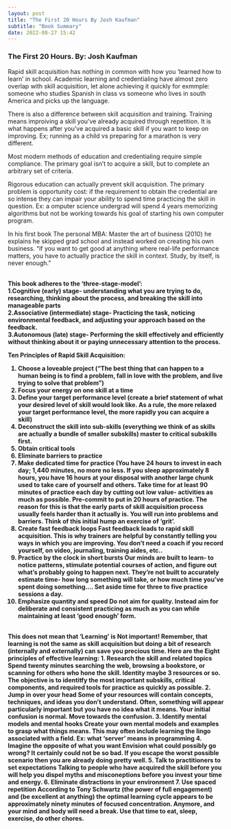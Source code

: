 ```yaml
---
layout: post
title: "The First 20 Hours By Josh Kaufman"
subtitle: "Book Summary"
date: 2022-08-27 15:42
---
```


<H3> The First 20 Hours. By: Josh Kaufman</H3>


<p> Rapid skill acquisition has nothing in common with how you ‘learned how to learn’ in school. Academic learning and credentialing have almost zero overlap with skill acquisition, let alone achieving it quickly for exmmple: someone who studies Spanish in class vs someone who lives in south America and picks up the language. </p>


There is also a difference between  skill acquisition and training. Training means improiving a skill you’ve already acquired through repetition. It is what happens after you’ve acquired a basic skill if you want to keep on improving. Ex; running as a child vs preparing for a marathon is very different.

Most modern methods of education and credentialing require simple compliance. The primary goal isn’t to acquire a skill, but to complete an arbitrary set of criteria. 

Rigorous education can actually prevent skill acquisition. The primary problem is opportunity cost: if the requirement to obtain the credential are so intense they can impair your ability to spend time practicing the skill in question. Ex: a omputer science undergrad will spend 4 years memorizing algorithms but not be working towards his goal of starting his own computer program.

In his first book The personal MBA: Master the art of business (2010) he explains he skipped grad school and instead worked on creating his own business. “if you want to get good at anything where real-life performance matters, you have to actually practice the skill in context. Study, by itself, is never enough.”

<br>
<b>This book adheres to the ‘three-stage-model’:
<br>
1.Cognitive (early) stage- understanding what you are trying to do, researching, thinking about the process, and breaking the skill into manageable parts
<br>
2.Associative (intermediate) stage-  Practicing the task, noticing environmental feedback, and adjusting your approach based on the feedback.
<br>
3.Autonomous (late) stage-  Performing the skill effectively and efficiently without thinking about it or paying unnecessary attention to the process. 
</br>

<b>Ten Principles of Rapid Skill Acquisition: </b>
1.	Choose a loveable project
(“The best thing that can happen to a human being is to find a problem, fall in love with the problem, and live trying to solve that problem”) 
2.	Focus your energy on one skill at a time
3.	Define your target performance level
(create a brief statement of what your desired level of skill would look like. As a rule, the more relaxed your target performance level, the more rapidly you can acquire a skill)
4.	Deconstruct the skill into sub-skills
(everything we think of as skills are actually a bundle of smaller subskills) master to critical subskills first. 
5.	Obtain critical tools
6.	Eliminate barriers to practice
7.	Make dedicated time for practice
(You have 24 hours to invest in each day; 1,440 minutes, no more no less. If you sleep approximately 8 hours, you have 16 hours at your disposal with another large chunk used to take care of yourself and others. Take time for at least 90 minutes of practice each day by cutting out low value- activities as much as possible. Pre-commit to put in 20 hours of practice. The reason for this is that the early parts of skill acquisition process usually feels harder than it actually is. You will run into problems and barriers. Think of this initial hump an exercise of ‘grit’.
8.	Create fast feedback loops
Fast feedback leads to rapid skill acquisition. This is why trainers are helpful by constantly telling you ways in which you are improving. You don’t need a coach if you record yourself, on video, journaling, training aides, etc..
9.	Practice by the clock in short bursts
Our minds are built to learn- to notice patterns, stimulate potential courses of action, and figure out what’s probably going to happen next. They’re not built to accurately estimate time- how long something will take, or how much time you’ve spent doing something…. Set aside time for three to five practice sessions a day.
10.	Emphasize quantity and speed 
Do not aim for quality. Instead aim for deliberate and consistent practicing as much as you can while maintaining at least ‘good enough’ form. 

<br>
This does not mean that ‘Learning’ is Not important! Remember, that learning is not the same as skill acquisition but doing a bit of research (internally and externally) can save you precious time.
Here are the Eight principles of effective learning:
1.	Research the skill and related topics
Spend twenty minutes searching the web, browsing a bookstore, or scanning for others who hone the skill. Identity maybe 3 resources or so. The objective is to identitfy the most important subskills, critical components, and required tools for practice as quickly as possible.
2.	Jump in over your head
Some of your resources will contain concepts, techniques, and ideas you don’t understand. Often, something will appear particularly important but you have no idea what it means. Your initial confusion is normal. Move towards the confusion. 
3.	Identify mental models and mental hooks
Create your own mental models and examples to grasp what things means. This may often include learning the lingo associated with a field. Ex:  what ‘server’ means in programming
4.	Imagine the opposite of what you want
Envision what could possibly go wrong? It certainly could not be so bad. If you escape the worst possible scenario then you are already doing pretty well.
5.	Talk to practitioners to set expectations
Talking to people who have acquired the skill before you will help you dispel myths and misconeptions before you invest your time and energy. 
6.	Eliminate distractions in your environment
7.	Use spaced repetition 
According to Tony Schwartz (the power of full engagement) and (be excellent at anything) the optimal learning cycle appears to be approximately ninety minutes of focused concentration. Anymore, and your mind and body will need a break. Use that time to eat, sleep, exercise, do other chores. 

